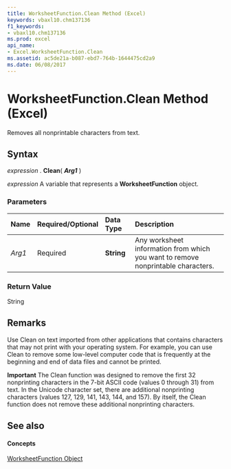 ```yaml
---
title: WorksheetFunction.Clean Method (Excel)
keywords: vbaxl10.chm137136
f1_keywords:
- vbaxl10.chm137136
ms.prod: excel
api_name:
- Excel.WorksheetFunction.Clean
ms.assetid: ac5de21a-b087-ebd7-764b-1644475cd2a9
ms.date: 06/08/2017
---
```



# WorksheetFunction.Clean Method (Excel)

Removes all nonprintable characters from text.


## Syntax

 _expression_ . **Clean**( **_Arg1_** )

 _expression_ A variable that represents a **WorksheetFunction** object.


### Parameters



|**Name**|**Required/Optional**|**Data Type**|**Description**|
|:-----|:-----|:-----|:-----|
| _Arg1_|Required| **String**|Any worksheet information from which you want to remove nonprintable characters.|

### Return Value

String


## Remarks

Use Clean on text imported from other applications that contains characters that may not print with your operating system. For example, you can use Clean to remove some low-level computer code that is frequently at the beginning and end of data files and cannot be printed.


 **Important**  The Clean function was designed to remove the first 32 nonprinting characters in the 7-bit ASCII code (values 0 through 31) from text. In the Unicode character set, there are additional nonprinting characters (values 127, 129, 141, 143, 144, and 157). By itself, the Clean function does not remove these additional nonprinting characters.


## See also


#### Concepts


[WorksheetFunction Object](Excel.WorksheetFunction.md)

